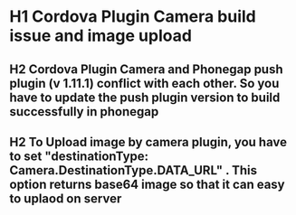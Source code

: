 # H1 Cordova Plugin Camera build issue and image upload
## H2 Cordova Plugin Camera and Phonegap push plugin (v 1.11.1) conflict with each other. So you have to update the push plugin version to build successfully in phonegap
## H2 To Upload image by camera plugin, you have to set "destinationType: Camera.DestinationType.DATA_URL" . This option returns base64 image so that it can easy to uplaod on server
